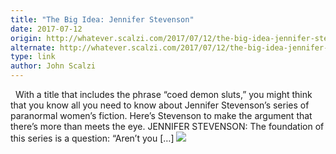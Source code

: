 ```yaml
---
title: "The Big Idea: Jennifer Stevenson"
date: 2017-07-12
origin: http://whatever.scalzi.com/2017/07/12/the-big-idea-jennifer-stevenson/
alternate: http://whatever.scalzi.com/2017/07/12/the-big-idea-jennifer-stevenson/
type: link
author: John Scalzi
---
```


&nbsp; With a title that includes the phrase “coed demon sluts,” you might think that you know all you need to know about Jennifer Stevenson’s series of paranormal women’s fiction. Here’s Stevenson to make the argument that there’s more than meets the eye. JENNIFER STEVENSON: The foundation of this series is a question: “Aren’t you […] ![](http://pixel.wp.com/b.gif?host=whatever.scalzi.com&blog=21793&post=29682&subd=scalzi&ref=&feed=1)

